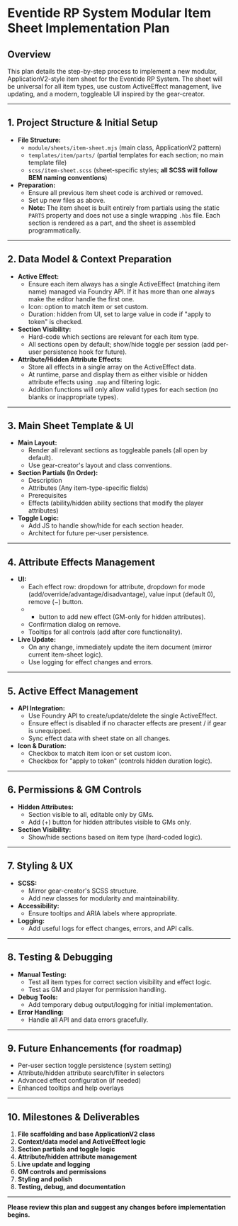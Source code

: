 # Eventide RP System Modular Item Sheet Implementation Plan

## Overview

This plan details the step-by-step process to implement a new modular, ApplicationV2-style item sheet for the Eventide RP System. The sheet will be universal for all item types, use custom ActiveEffect management, live updating, and a modern, toggleable UI inspired by the gear-creator.

---

## 1. Project Structure & Initial Setup

- **File Structure:**
  - `module/sheets/item-sheet.mjs` (main class, ApplicationV2 pattern)
  - `templates/item/parts/` (partial templates for each section; no main template file)
  - `scss/item-sheet.scss` (sheet-specific styles; **all SCSS will follow BEM naming conventions**)
- **Preparation:**
  - Ensure all previous item sheet code is archived or removed.
  - Set up new files as above.
  - **Note:** The item sheet is built entirely from partials using the static `PARTS` property and does not use a single wrapping `.hbs` file. Each section is rendered as a part, and the sheet is assembled programmatically.

---

## 2. Data Model & Context Preparation

- **Active Effect:**
  - Ensure each item always has a single ActiveEffect (matching item name) managed via Foundry API. If it has more than one always make the editor handle the first one.
  - Icon: option to match item or set custom.
  - Duration: hidden from UI, set to large value in code if "apply to token" is checked.
- **Section Visibility:**
  - Hard-code which sections are relevant for each item type.
  - All sections open by default; show/hide toggle per session (add per-user persistence hook for future).
- **Attribute/Hidden Attribute Effects:**
  - Store all effects in a single array on the ActiveEffect data.
  - At runtime, parse and display them as either visible or hidden attribute effects using `.map` and filtering logic.
  - Addition functions will only allow valid types for each section (no blanks or inappropriate types).

---

## 3. Main Sheet Template & UI

- **Main Layout:**
  - Render all relevant sections as toggleable panels (all open by default).
  - Use gear-creator's layout and class conventions.
- **Section Partials (In Order):**
  - Description
  - Attributes (Any item-type-specific fields)
  - Prerequisites
  - Effects (ability/hidden ability sections that modify the player attributes)
- **Toggle Logic:**
  - Add JS to handle show/hide for each section header.
  - Architect for future per-user persistence.

---

## 4. Attribute Effects Management

- **UI:**
  - Each effect row: dropdown for attribute, dropdown for mode (add/override/advantage/disadvantage), value input (default 0), remove (−) button.
  - - button to add new effect (GM-only for hidden attributes).
  - Confirmation dialog on remove.
  - Tooltips for all controls (add after core functionality).
- **Live Update:**
  - On any change, immediately update the item document (mirror current item-sheet logic).
  - Use logging for effect changes and errors.

---

## 5. Active Effect Management

- **API Integration:**
  - Use Foundry API to create/update/delete the single ActiveEffect.
  - Ensure effect is disabled if no character effects are present / if gear is unequipped.
  - Sync effect data with sheet state on all changes.
- **Icon & Duration:**
  - Checkbox to match item icon or set custom icon.
  - Checkbox for "apply to token" (controls hidden duration logic).

---

## 6. Permissions & GM Controls

- **Hidden Attributes:**
  - Section visible to all, editable only by GMs.
  - Add (+) button for hidden attributes visible to GMs only.
- **Section Visibility:**
  - Show/hide sections based on item type (hard-coded logic).

---

## 7. Styling & UX

- **SCSS:**
  - Mirror gear-creator's SCSS structure.
  - Add new classes for modularity and maintainability.
- **Accessibility:**
  - Ensure tooltips and ARIA labels where appropriate.
- **Logging:**
  - Add useful logs for effect changes, errors, and API calls.

---

## 8. Testing & Debugging

- **Manual Testing:**
  - Test all item types for correct section visibility and effect logic.
  - Test as GM and player for permission handling.
- **Debug Tools:**
  - Add temporary debug output/logging for initial implementation.
- **Error Handling:**
  - Handle all API and data errors gracefully.

---

## 9. Future Enhancements (for roadmap)

- Per-user section toggle persistence (system setting)
- Attribute/hidden attribute search/filter in selectors
- Advanced effect configuration (if needed)
- Enhanced tooltips and help overlays

---

## 10. Milestones & Deliverables

1. **File scaffolding and base ApplicationV2 class**
2. **Context/data model and ActiveEffect logic**
3. **Section partials and toggle logic**
4. **Attribute/hidden attribute management**
5. **Live update and logging**
6. **GM controls and permissions**
7. **Styling and polish**
8. **Testing, debug, and documentation**

---

**Please review this plan and suggest any changes before implementation begins.**
